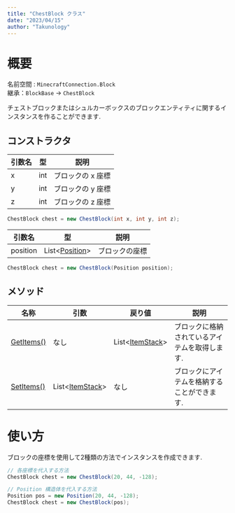 ```yaml
---
title: "ChestBlock クラス"
date: "2023/04/15"
author: "Takunology"
---
```


# 概要
名前空間 : `MinecraftConnection.Block`</br>
継承：`BlockBase` → `ChestBlock`

チェストブロックまたはシュルカーボックスのブロックエンティティに関するインスタンスを作ることができます.

## コンストラクタ

|引数名|型|説明|
|--|--|--|
|x|int|ブロックの x 座標|
|y|int|ブロックの y 座標|
|z|int|ブロックの z 座標|

```cs
ChestBlock chest = new ChestBlock(int x, int y, int z);
```

|引数名|型|説明|
|--|--|--|
|position|List&lt;[Position](https://www.mcwithcode.com/Reference/GitHubDocument?version=ver2&path=Struct&fileName=Position)&gt;|ブロックの座標|

```cs
ChestBlock chest = new ChestBlock(Position position);
```

## メソッド
|名称|引数|戻り値|説明|
|--|--|--|--|
|[GetItems()](https://www.mcwithcode.com/Reference/GitHubDocument?version=ver2&path=ChestBlock%2FMethod&fileName=GetItems)|なし|List&lt;[ItemStack](https://www.mcwithcode.com/Reference/GitHubDocument?version=ver2&path=Struct&fileName=ItemStack)&gt;|ブロックに格納されているアイテムを取得します.|
|[SetItems()](https://www.mcwithcode.com/Reference/GitHubDocument?version=ver2&path=ChestBlock%2FMethod&fileName=GetItems)|List&lt;[ItemStack](https://www.mcwithcode.com/Reference/GitHubDocument?version=ver2&path=Struct&fileName=ItemStack)&gt;|なし|ブロックにアイテムを格納することができます.|

# 使い方
ブロックの座標を使用して2種類の方法でインスタンスを作成できます. 

```cs
// 各座標を代入する方法
ChestBlock chest = new ChestBlock(20, 44, -128);

// Position 構造体を代入する方法
Position pos = new Position(20, 44, -128);
ChestBlock chest = new ChestBlock(pos);
```